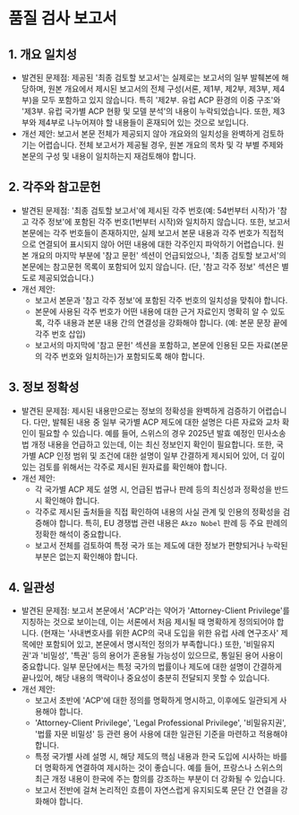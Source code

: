 # 품질 검사 보고서

## 1. 개요 일치성
- 발견된 문제점: 제공된 '최종 검토할 보고서'는 실제로는 보고서의 일부 발췌본에 해당하며, 원본 개요에서 제시된 보고서의 전체 구성(서론, 제1부, 제2부, 제3부, 제4부)을 모두 포함하고 있지 않습니다. 특히 '제2부. 유럽 ACP 환경의 이중 구조'와 '제3부. 유럽 국가별 ACP 현황 및 모델 분석'의 내용이 누락되었습니다. 또한, 제3부와 제4부로 나누어져야 할 내용들이 혼재되어 있는 것으로 보입니다.
- 개선 제안: 보고서 본문 전체가 제공되지 않아 개요와의 일치성을 완벽하게 검토하기는 어렵습니다. 전체 보고서가 제공될 경우, 원본 개요의 목차 및 각 부별 주제와 본문의 구성 및 내용이 일치하는지 재검토해야 합니다.

## 2. 각주와 참고문헌
- 발견된 문제점: '최종 검토할 보고서'에 제시된 각주 번호(예: 54번부터 시작)가 '참고 각주 정보'에 포함된 각주 번호(1번부터 시작)와 일치하지 않습니다. 또한, 보고서 본문에는 각주 번호들이 존재하지만, 실제 보고서 본문 내용과 각주 번호가 직접적으로 연결되어 표시되지 않아 어떤 내용에 대한 각주인지 파악하기 어렵습니다. 원본 개요의 마지막 부분에 '참고 문헌' 섹션이 언급되었으나, '최종 검토할 보고서'의 본문에는 참고문헌 목록이 포함되어 있지 않습니다. (단, '참고 각주 정보' 섹션은 별도로 제공되었습니다.)
- 개선 제안:
    - 보고서 본문과 '참고 각주 정보'에 포함된 각주 번호의 일치성을 맞춰야 합니다.
    - 본문에 사용된 각주 번호가 어떤 내용에 대한 근거 자료인지 명확히 알 수 있도록, 각주 내용과 본문 내용 간의 연결성을 강화해야 합니다. (예: 본문 문장 끝에 각주 번호 삽입)
    - 보고서의 마지막에 '참고 문헌' 섹션을 포함하고, 본문에 인용된 모든 자료(본문의 각주 번호와 일치하는)가 포함되도록 해야 합니다.

## 3. 정보 정확성
- 발견된 문제점: 제시된 내용만으로는 정보의 정확성을 완벽하게 검증하기 어렵습니다. 다만, 발췌된 내용 중 일부 국가별 ACP 제도에 대한 설명은 다른 자료와 교차 확인이 필요할 수 있습니다. 예를 들어, 스위스의 경우 2025년 발효 예정인 민사소송법 개정 내용을 언급하고 있는데, 이는 최신 정보인지 확인이 필요합니다. 또한, 국가별 ACP 인정 범위 및 조건에 대한 설명이 일부 간결하게 제시되어 있어, 더 깊이 있는 검토를 위해서는 각주로 제시된 원자료를 확인해야 합니다.
- 개선 제안:
    - 각 국가별 ACP 제도 설명 시, 언급된 법규나 판례 등의 최신성과 정확성을 반드시 확인해야 합니다.
    - 각주로 제시된 출처들을 직접 확인하여 내용의 사실 관계 및 인용의 정확성을 검증해야 합니다. 특히, EU 경쟁법 관련 내용은 `Akzo Nobel` 판례 등 주요 판례의 정확한 해석이 중요합니다.
    - 보고서 전체를 검토하여 특정 국가 또는 제도에 대한 정보가 편향되거나 누락된 부분은 없는지 확인해야 합니다.

## 4. 일관성
- 발견된 문제점: 보고서 본문에서 'ACP'라는 약어가 'Attorney-Client Privilege'를 지칭하는 것으로 보이는데, 이는 서론에서 처음 제시될 때 명확하게 정의되어야 합니다. (현재는 '사내변호사를 위한 ACP의 국내 도입을 위한 유럽 사례 연구조사' 제목에만 포함되어 있고, 본문에서 명시적인 정의가 부족합니다.) 또한, '비밀유지권'과 '비밀성', '특권' 등의 용어가 혼용될 가능성이 있으므로, 통일된 용어 사용이 중요합니다. 일부 문단에서는 특정 국가의 법률이나 제도에 대한 설명이 간결하게 끝나있어, 해당 내용의 맥락이나 중요성이 충분히 전달되지 못할 수 있습니다.
- 개선 제안:
    - 보고서 초반에 'ACP'에 대한 정의를 명확하게 명시하고, 이후에도 일관되게 사용해야 합니다.
    - 'Attorney-Client Privilege', 'Legal Professional Privilege', '비밀유지권', '법률 자문 비밀성' 등 관련 용어 사용에 대한 일관된 기준을 마련하고 적용해야 합니다.
    - 특정 국가별 사례 설명 시, 해당 제도의 핵심 내용과 한국 도입에 시사하는 바를 더 명확하게 연결하여 제시하는 것이 좋습니다. 예를 들어, 프랑스나 스위스의 최근 개정 내용이 한국에 주는 함의를 강조하는 부분이 더 강화될 수 있습니다.
    - 보고서 전반에 걸쳐 논리적인 흐름이 자연스럽게 유지되도록 문단 간 연결을 강화해야 합니다.